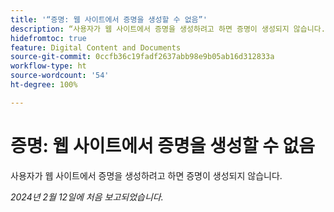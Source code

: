 ```yaml
---
title: '“증명: 웹 사이트에서 증명을 생성할 수 없음”'
description: “사용자가 웹 사이트에서 증명을 생성하려고 하면 증명이 생성되지 않습니다.”
hidefromtoc: true
feature: Digital Content and Documents
source-git-commit: 0ccfb36c19fadf2637abb98e9b05ab16d312833a
workflow-type: ht
source-wordcount: '54'
ht-degree: 100%

---
```



# 증명: 웹 사이트에서 증명을 생성할 수 없음

사용자가 웹 사이트에서 증명을 생성하려고 하면 증명이 생성되지 않습니다.

_2024년 2월 12일에 처음 보고되었습니다._
